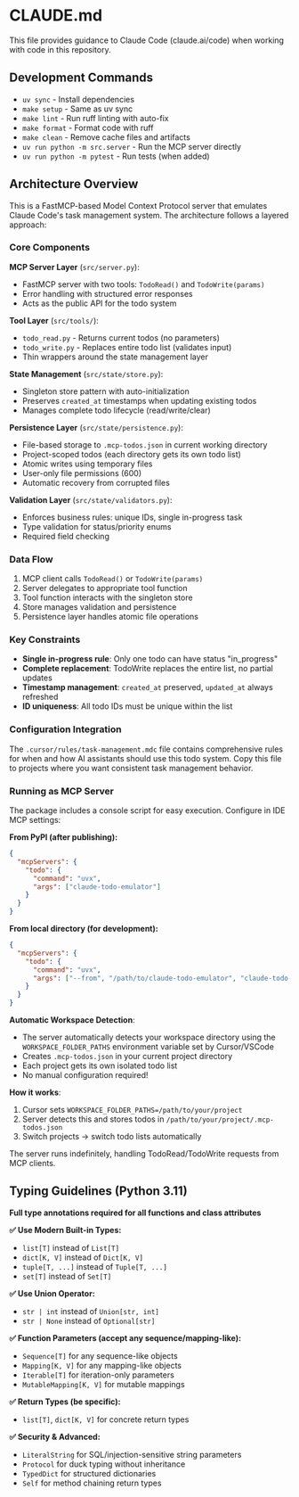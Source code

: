 # CLAUDE.md

This file provides guidance to Claude Code (claude.ai/code) when working with code in this repository.

## Development Commands

- `uv sync` - Install dependencies
- `make setup` - Same as uv sync
- `make lint` - Run ruff linting with auto-fix
- `make format` - Format code with ruff
- `make clean` - Remove cache files and artifacts
- `uv run python -m src.server` - Run the MCP server directly
- `uv run python -m pytest` - Run tests (when added)

## Architecture Overview

This is a FastMCP-based Model Context Protocol server that emulates Claude Code's task management system. The architecture follows a layered approach:

### Core Components

**MCP Server Layer** (`src/server.py`):

- FastMCP server with two tools: `TodoRead()` and `TodoWrite(params)`
- Error handling with structured error responses
- Acts as the public API for the todo system

**Tool Layer** (`src/tools/`):

- `todo_read.py` - Returns current todos (no parameters)
- `todo_write.py` - Replaces entire todo list (validates input)
- Thin wrappers around the state management layer

**State Management** (`src/state/store.py`):

- Singleton store pattern with auto-initialization
- Preserves `created_at` timestamps when updating existing todos
- Manages complete todo lifecycle (read/write/clear)

**Persistence Layer** (`src/state/persistence.py`):

- File-based storage to `.mcp-todos.json` in current working directory
- Project-scoped todos (each directory gets its own todo list)
- Atomic writes using temporary files
- User-only file permissions (600)
- Automatic recovery from corrupted files

**Validation Layer** (`src/state/validators.py`):

- Enforces business rules: unique IDs, single in-progress task
- Type validation for status/priority enums
- Required field checking

### Data Flow

1. MCP client calls `TodoRead()` or `TodoWrite(params)`
2. Server delegates to appropriate tool function
3. Tool function interacts with the singleton store
4. Store manages validation and persistence
5. Persistence layer handles atomic file operations

### Key Constraints

- **Single in-progress rule**: Only one todo can have status "in_progress"
- **Complete replacement**: TodoWrite replaces the entire list, no partial updates
- **Timestamp management**: `created_at` preserved, `updated_at` always refreshed
- **ID uniqueness**: All todo IDs must be unique within the list

### Configuration Integration

The `.cursor/rules/task-management.mdc` file contains comprehensive rules for when and how AI assistants should use this todo system. Copy this file to projects where you want consistent task management behavior.

### Running as MCP Server

The package includes a console script for easy execution. Configure in IDE MCP settings:

**From PyPI (after publishing):**
```json
{
  "mcpServers": {
    "todo": {
      "command": "uvx",
      "args": ["claude-todo-emulator"]
    }
  }
}
```

**From local directory (for development):**
```json
{
  "mcpServers": {
    "todo": {
      "command": "uvx",
      "args": ["--from", "/path/to/claude-todo-emulator", "claude-todo-emulator"]
    }
  }
}
```


**Automatic Workspace Detection**:

- The server automatically detects your workspace directory using the `WORKSPACE_FOLDER_PATHS` environment variable set by Cursor/VSCode
- Creates `.mcp-todos.json` in your current project directory
- Each project gets its own isolated todo list
- No manual configuration required!

**How it works**:

1. Cursor sets `WORKSPACE_FOLDER_PATHS=/path/to/your/project`
2. Server detects this and stores todos in `/path/to/your/project/.mcp-todos.json`
3. Switch projects → switch todo lists automatically

The server runs indefinitely, handling TodoRead/TodoWrite requests from MCP clients.

## Typing Guidelines (Python 3.11)

**Full type annotations required for all functions and class attributes**

**✅ Use Modern Built-in Types:**

- `list[T]` instead of `List[T]`
- `dict[K, V]` instead of `Dict[K, V]`
- `tuple[T, ...]` instead of `Tuple[T, ...]`
- `set[T]` instead of `Set[T]`

**✅ Use Union Operator:**

- `str | int` instead of `Union[str, int]`
- `str | None` instead of `Optional[str]`

**✅ Function Parameters (accept any sequence/mapping-like):**

- `Sequence[T]` for any sequence-like objects
- `Mapping[K, V]` for any mapping-like objects
- `Iterable[T]` for iteration-only parameters
- `MutableMapping[K, V]` for mutable mappings

**✅ Return Types (be specific):**

- `list[T]`, `dict[K, V]` for concrete return types

**✅ Security & Advanced:**

- `LiteralString` for SQL/injection-sensitive string parameters
- `Protocol` for duck typing without inheritance
- `TypedDict` for structured dictionaries
- `Self` for method chaining return types
